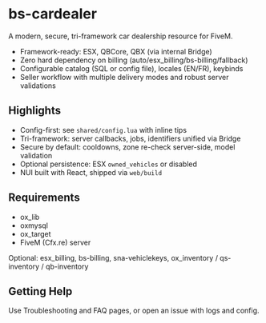 # bs-cardealer

A modern, secure, tri-framework car dealership resource for FiveM.

- Framework-ready: ESX, QBCore, QBX (via internal Bridge)
- Zero hard dependency on billing (auto/esx_billing/bs-billing/fallback)
- Configurable catalog (SQL or config file), locales (EN/FR), keybinds
- Seller workflow with multiple delivery modes and robust server validations

## Highlights

- Config-first: see `shared/config.lua` with inline tips
- Tri-framework: server callbacks, jobs, identifiers unified via Bridge
- Secure by default: cooldowns, zone re-check server-side, model validation
- Optional persistence: ESX `owned_vehicles` or disabled
- NUI built with React, shipped via `web/build`

## Requirements

- ox_lib
- oxmysql
- ox_target
- FiveM (Cfx.re) server

Optional: esx_billing, bs-billing, sna-vehiclekeys, ox_inventory / qs-inventory / qb-inventory

## Getting Help

Use Troubleshooting and FAQ pages, or open an issue with logs and config.

